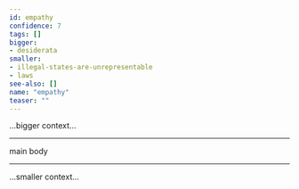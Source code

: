 ```yaml
---
id: empathy
confidence: 7
tags: []
bigger:
- desiderata
smaller:
- illegal-states-are-unrepresentable
- laws
see-also: []
name: "empathy"
teaser: ""
---
```



...bigger context...

---

main body

---

...smaller context...
